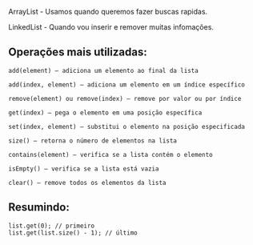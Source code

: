 ArrayList - Usamos quando queremos fazer buscas rapidas.

LinkedList - Quando vou inserir e remover muitas infomações.

## Operações mais utilizadas:
    add(element) – adiciona um elemento ao final da lista

    add(index, element) – adiciona um elemento em um índice específico
    
    remove(element) ou remove(index) – remove por valor ou por índice
    
    get(index) – pega o elemento em uma posição específica
    
    set(index, element) – substitui o elemento na posição especificada
    
    size() – retorna o número de elementos na lista
    
    contains(element) – verifica se a lista contém o elemento
    
    isEmpty() – verifica se a lista está vazia
    
    clear() – remove todos os elementos da lista

## Resumindo:
    list.get(0); // primeiro
    list.get(list.size() - 1); // último
